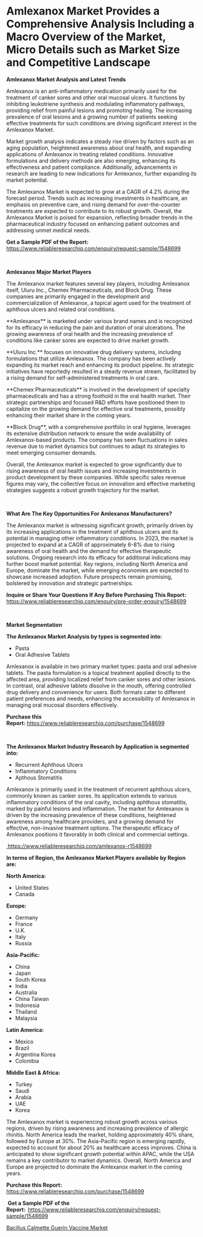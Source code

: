 <p><h1>Amlexanox Market Provides a Comprehensive Analysis Including a Macro Overview of the Market, Micro Details such as Market Size and Competitive Landscape</h1></p><p><strong>Amlexanox Market Analysis and Latest Trends</strong></p>
<p><p>Amlexanox is an anti-inflammatory medication primarily used for the treatment of canker sores and other oral mucosal ulcers. It functions by inhibiting leukotriene synthesis and modulating inflammatory pathways, providing relief from painful lesions and promoting healing. The increasing prevalence of oral lesions and a growing number of patients seeking effective treatments for such conditions are driving significant interest in the Amlexanox Market.</p><p>Market growth analysis indicates a steady rise driven by factors such as an aging population, heightened awareness about oral health, and expanding applications of Amlexanox in treating related conditions. Innovative formulations and delivery methods are also emerging, enhancing its effectiveness and patient compliance. Additionally, advancements in research are leading to new indications for Amlexanox, further expanding its market potential.</p><p>The Amlexanox Market is expected to grow at a CAGR of 4.2% during the forecast period. Trends such as increasing investments in healthcare, an emphasis on preventive care, and rising demand for over-the-counter treatments are expected to contribute to its robust growth. Overall, the Amlexanox Market is poised for expansion, reflecting broader trends in the pharmaceutical industry focused on enhancing patient outcomes and addressing unmet medical needs.</p></p>
<p><strong>Get a Sample PDF of the Report:&nbsp;</strong> <a href="https://www.reliableresearchiq.com/enquiry/request-sample/1548699?utm_campaign=1743&utm_medium=2&utm_source=Github&utm_content=ia&utm_term=08032025&utm_id=amlexanox">https://www.reliableresearchiq.com/enquiry/request-sample/1548699</a></p>
<p>&nbsp;</p>
<p><strong>Amlexanox Major Market Players</strong></p>
<p><p>The Amlexanox market features several key players, including Amlexanox itself, Uluru Inc., Chemex Pharmaceuticals, and Block Drug. These companies are primarily engaged in the development and commercialization of Amlexanox, a topical agent used for the treatment of aphthous ulcers and related oral conditions.</p><p>**Amlexanox** is marketed under various brand names and is recognized for its efficacy in reducing the pain and duration of oral ulcerations. The growing awareness of oral health and the increasing prevalence of conditions like canker sores are expected to drive market growth. </p><p>**Uluru Inc.** focuses on innovative drug delivery systems, including formulations that utilize Amlexanox. The company has been actively expanding its market reach and enhancing its product pipeline. Its strategic initiatives have reportedly resulted in a steady revenue stream, facilitated by a rising demand for self-administered treatments in oral care. </p><p>**Chemex Pharmaceuticals** is involved in the development of specialty pharmaceuticals and has a strong foothold in the oral health market. Their strategic partnerships and focused R&D efforts have positioned them to capitalize on the growing demand for effective oral treatments, possibly enhancing their market share in the coming years.</p><p>**Block Drug**, with a comprehensive portfolio in oral hygiene, leverages its extensive distribution network to ensure the wide availability of Amlexanox-based products. The company has seen fluctuations in sales revenue due to market dynamics but continues to adapt its strategies to meet emerging consumer demands.</p><p>Overall, the Amlexanox market is expected to grow significantly due to rising awareness of oral health issues and increasing investments in product development by these companies. While specific sales revenue figures may vary, the collective focus on innovation and effective marketing strategies suggests a robust growth trajectory for the market.</p></p>
<p>&nbsp;</p>
<p><strong>What Are The Key Opportunities For Amlexanox Manufacturers?</strong></p>
<p><p>The Amlexanox market is witnessing significant growth, primarily driven by its increasing applications in the treatment of aphthous ulcers and its potential in managing other inflammatory conditions. In 2023, the market is projected to expand at a CAGR of approximately 6-8% due to rising awareness of oral health and the demand for effective therapeutic solutions. Ongoing research into its efficacy for additional indications may further boost market potential. Key regions, including North America and Europe, dominate the market, while emerging economies are expected to showcase increased adoption. Future prospects remain promising, bolstered by innovation and strategic partnerships.</p></p>
<p><strong>Inquire or Share Your Questions If Any Before Purchasing This Report:</strong> <a href="https://www.reliableresearchiq.com/enquiry/pre-order-enquiry/1548699?utm_campaign=1743&utm_medium=2&utm_source=Github&utm_content=ia&utm_term=08032025&utm_id=amlexanox">https://www.reliableresearchiq.com/enquiry/pre-order-enquiry/1548699</a></p>
<p>&nbsp;</p>
<p><strong>Market Segmentation</strong></p>
<p><strong>The Amlexanox Market Analysis by types is segmented into:</strong></p>
<p><ul><li>Pasta</li><li>Oral Adhesive Tablets</li></ul></p>
<p><p>Amlexanox is available in two primary market types: pasta and oral adhesive tablets. The pasta formulation is a topical treatment applied directly to the affected area, providing localized relief from canker sores and other lesions. In contrast, oral adhesive tablets dissolve in the mouth, offering controlled drug delivery and convenience for users. Both formats cater to different patient preferences and needs, enhancing the accessibility of Amlexanox in managing oral mucosal disorders effectively.</p></p>
<p><strong>Purchase this Report:&nbsp;</strong><a href="https://www.reliableresearchiq.com/purchase/1548699?utm_campaign=1743&utm_medium=2&utm_source=Github&utm_content=ia&utm_term=08032025&utm_id=amlexanox">https://www.reliableresearchiq.com/purchase/1548699</a></p>
<p>&nbsp;</p>
<p><strong>The Amlexanox Market Industry Research by Application is segmented into:</strong></p>
<p><ul><li>Recurrent Aphthous Ulcers</li><li>Inflammatory Conditions</li><li>Apthous Stomatitis</li></ul></p>
<p><p>Amlexanox is primarily used in the treatment of recurrent aphthous ulcers, commonly known as canker sores. Its application extends to various inflammatory conditions of the oral cavity, including aphthous stomatitis, marked by painful lesions and inflammation. The market for Amlexanox is driven by the increasing prevalence of these conditions, heightened awareness among healthcare providers, and a growing demand for effective, non-invasive treatment options. The therapeutic efficacy of Amlexanox positions it favorably in both clinical and commercial settings.</p></p>
<p><a href="https://www.reliableresearchiq.com/amlexanox-r1548699?utm_campaign=1743&utm_medium=2&utm_source=Github&utm_content=ia&utm_term=08032025&utm_id=amlexanox">&nbsp;https://www.reliableresearchiq.com/amlexanox-r1548699</a></p>
<p><strong>In terms of Region, the Amlexanox Market Players available by Region are:</strong></p>
<p>
    <p> <strong> North America: </strong>
        <ul>
            <li>United States</li>
            <li>Canada</li>
        </ul>
        </p> 
    <p> <strong> Europe: </strong>
        <ul>
            <li>Germany</li>
            <li>France</li>
            <li>U.K.</li>
            <li>Italy</li>
            <li>Russia</li>
        </ul>
        </p> 
    <p> <strong> Asia-Pacific: </strong>
        <ul>
            <li>China</li>
            <li>Japan</li>
            <li>South Korea</li>
            <li>India</li>
            <li>Australia</li>
            <li>China Taiwan</li>
            <li>Indonesia</li>
            <li>Thailand</li>
            <li>Malaysia</li>
        </ul>
        </p> 
    <p> <strong> Latin America: </strong>
        <ul>
            <li>Mexico</li>
            <li>Brazil</li>
            <li>Argentina Korea</li>
            <li>Colombia</li>
        </ul>
        </p> 
    <p> <strong> Middle East & Africa: </strong>
        <ul>
            <li>Turkey</li>
            <li>Saudi</li>
            <li>Arabia</li>
            <li>UAE</li>
            <li>Korea</li>
        </ul>
    </p>
    </p>
<p><p>The Amlexanox market is experiencing robust growth across various regions, driven by rising awareness and increasing prevalence of allergic rhinitis. North America leads the market, holding approximately 40% share, followed by Europe at 30%. The Asia-Pacific region is emerging rapidly, expected to account for about 20% as healthcare access improves. China is anticipated to show significant growth potential within APAC, while the USA remains a key contributor to market dynamics. Overall, North America and Europe are projected to dominate the Amlexanox market in the coming years.</p></p>
<p><strong>Purchase this Report: </strong><a href="https://www.reliableresearchiq.com/purchase/1548699?utm_campaign=1743&utm_medium=2&utm_source=Github&utm_content=ia&utm_term=08032025&utm_id=amlexanox">https://www.reliableresearchiq.com/purchase/1548699</a></p>
<p>&nbsp;<strong>Get a Sample PDF of the Report:&nbsp;&nbsp;</strong><a href="https://www.reliableresearchiq.com/enquiry/request-sample/1548699?utm_campaign=1743&utm_medium=2&utm_source=Github&utm_content=ia&utm_term=08032025&utm_id=amlexanox">https://www.reliableresearchiq.com/enquiry/request-sample/1548699</a></p>
<p><strong></strong></p>
<p><p><a href="https://github.com/marlanamarvn/Market-Research-Report-List-1/blob/main/bacillus-calmette-guerin-vaccine-market.md?utm_campaign=1743&utm_medium=2&utm_source=Github&utm_content=ia&utm_term=08032025&utm_id=amlexanox">Bacillus Calmette Guerin Vaccine Market</a></p></p>